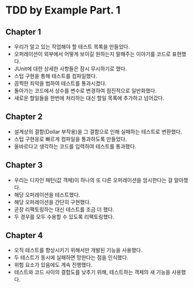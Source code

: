 # TDD by Example Part. 1

## Chapter 1
 * 우리가 알고 있는 작업해야 할 테스트 목록을 만들었다.
 * 오퍼레이션이 외부에서 어떻게 보이길 원하는지 말해주는 이야기를 코드로 표현했다.
 * JUnit에 대한 상세한 사항들은 잠시 무시하기로 했다.
 * 스텁 구현을 통해 테스트를 컴파일했다.
 * 끔찍한 죄악을 범하여 테스트를 통과시켰다.
 * 돌아가는 코드에서 상수를 변수로 변경하여 점진적으로 일반화했다.
 * 새로운 할일들을 한번에 처리하는 대신 할일 목록에 추가하고 넘어갔다.
 
 ## Chapter 2
 * 설계상의 결함(Dollar 부작용)을 그 결함으로 인해 실패하는 테스트로 변환했다.
 * 스텁 구현응로 빠르게 컴파일을 통과하도록 만들었다.
 * 올바르다고 생각하는 코드를 입력하여 테스트를 통과했다.
 
 ## Chapter 3
 * 우리는 디자인 패턴(값 객체)이 하나의 또 다른 오퍼레이션을 암시한다는 걸 알아챘다.
 * 해당 오퍼레이션을 테스트했다.
 * 해당 오퍼레이션을 간단히 구현했다.
 * 곧장 리팩토링하는 대신 테스트를 조금 더 했다.
 * 두 경우를 모두 수용할 수 있도록 리팩토링했다.
 
 ## Chapter 4
 * 오직 테스트를 향상시키기 위해서만 개발된 기능을 사용했다.
 * 두 테스트가 동시에 실패하면 망한다는 점을 인식했다.
 * 위험 요소가 있음에도 계속 진행했다.
 * 테스트와 코드 사이의 결합도를 낮추기 위해, 테스트하는 객체의 새 기능을 사용했다.
